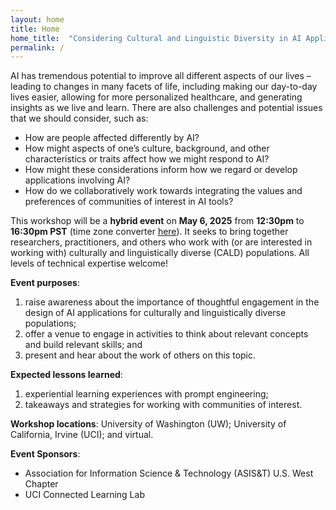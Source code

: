 ```yaml
---
layout: home
title: Home
home_title:  "Considering Cultural and Linguistic Diversity in AI Applications: A Hybrid Workshop"
permalink: /
---
```


AI has tremendous potential to improve all different aspects of our lives – leading to changes in many facets of life, including making our day-to-day lives easier, allowing for  more personalized healthcare, and generating insights as we live and learn. There are also challenges and potential issues that we should consider, such as:

* How are people affected differently by AI?
* How might aspects of one’s culture, background, and other characteristics or traits affect how we might respond to AI?
* How might these considerations inform how we regard or develop applications involving AI?
* How do we collaboratively work towards integrating the values and preferences of communities of interest in AI tools?

This workshop will be a **hybrid event** on **May 6, 2025** from **12:30pm** to **16:30pm PST** (time zone converter [here](https://www.timeanddate.com/worldclock/converter.html)). It seeks to bring together researchers, practitioners, and others who work with (or are interested in working with) culturally and linguistically diverse (CALD) populations. All levels of technical expertise welcome!


**Event purposes**: 
1. raise awareness about the importance of thoughtful engagement in the design of AI applications for culturally and linguistically diverse populations; 
2. offer a venue to engage in activities to think about relevant concepts and build relevant skills; and 
3. present and hear about the work of others on this topic.

**Expected lessons learned**: 
1. experiential learning experiences with prompt engineering;
2. takeaways and strategies for working with communities of interest.

**Workshop locations**: 
University of Washington (UW); University of California, Irvine (UCI); and virtual.

**Event Sponsors**: 
* Association for Information Science & Technology (ASIS&T) U.S. West Chapter
* UCI Connected Learning Lab

